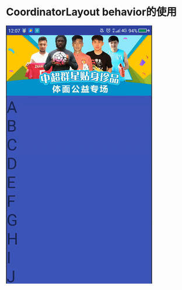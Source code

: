 CoordinatorLayout behavior的使用 
======

![](https://github.com/zhuliyi10/MyCoordinatorLayout/blob/master/screen/device-2017-03-14-120729_20170314121507.gif)  
